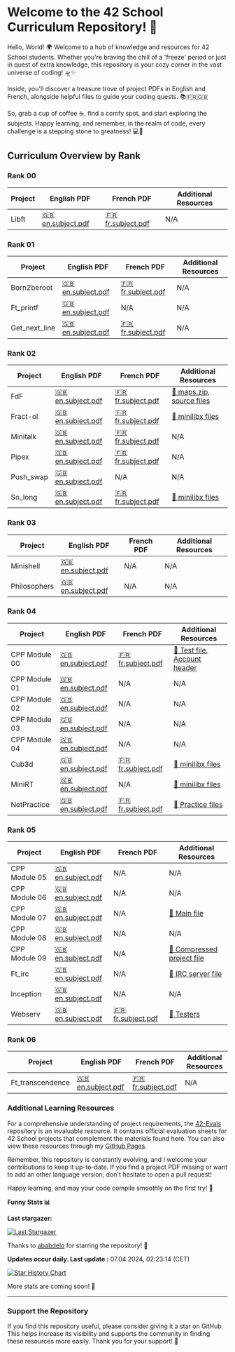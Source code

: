 # Welcome to the 42 School Curriculum Repository! 🚀

Hello, World! 🌍 Welcome to a hub of knowledge and resources for 42 School students. Whether you're braving the chill of a 'freeze' period or just in quest of extra knowledge, this repository is your cozy corner in the vast universe of coding! 🛸✨

Inside, you'll discover a treasure trove of project PDFs in English and French, alongside helpful files to guide your coding quests. 📚🇫🇷🇬🇧

So, grab a cup of coffee ☕, find a comfy spot, and start exploring the subjects. Happy learning, and remember, in the realm of code, every challenge is a stepping stone to greatness! 💻🚀

## Curriculum Overview by Rank

### Rank 00
| Project | English PDF | French PDF | Additional Resources |
|---------|-------------|------------|----------------------|
| Libft | [🇬🇧 en.subject.pdf](./Cursus/libft/en.subject.pdf) | [🇫🇷 fr.subject.pdf](./Cursus/libft/fr.subject.pdf) | N/A |

### Rank 01
| Project | English PDF | French PDF | Additional Resources |
|---------|-------------|------------|----------------------|
| Born2beroot | [🇬🇧 en.subject.pdf](./Cursus/Born2beroot/en.subject.pdf) | [🇫🇷 fr.subject.pdf](./Cursus/Born2beroot/fr.subject.pdf) | N/A |
| Ft_printf | [🇬🇧 en.subject.pdf](./Cursus/ft_printf/en.subject.pdf) | N/A | N/A |
| Get_next_line | [🇬🇧 en.subject.pdf](./Cursus/get_next_line/en.subject.pdf) | [🇫🇷 fr.subject.pdf](./Cursus/get_next_line/fr.subject.pdf) | N/A |

### Rank 02
| Project | English PDF | French PDF | Additional Resources |
|---------|-------------|------------|----------------------|
| FdF | [🇬🇧 en.subject.pdf](./Cursus/FdF/en.subject.pdf) | [🇫🇷 fr.subject.pdf](./Cursus/FdF/fr.subject.pdf) | [🔗 maps.zip, source files](./Cursus/FdF/Extras/) |
| Fract-ol | [🇬🇧 en.subject.pdf](./Cursus/fract-ol/en.subject.pdf) | [🇫🇷 fr.subject.pdf](./Cursus/fract-ol/fr.subject.pdf) | [🔗 minilibx files](./Cursus/fract-ol/Extras/) |
| Minitalk | [🇬🇧 en.subject.pdf](./Cursus/minitalk/en.subject.pdf) | [🇫🇷 fr.subject.pdf](./Cursus/minitalk/fr.subject.pdf) | N/A |
| Pipex | [🇬🇧 en.subject.pdf](./Cursus/pipex/en.subject.pdf) | [🇫🇷 fr.subject.pdf](./Cursus/pipex/fr.subject.pdf) | N/A |
| Push_swap | [🇬🇧 en.subject.pdf](./Cursus/push_swap/en.subject.pdf) | N/A | N/A |
| So_long | [🇬🇧 en.subject.pdf](./Cursus/so_long/en.subject.pdf) | [🇫🇷 fr.subject.pdf](./Cursus/so_long/fr.subject.pdf) | [🔗 minilibx files](./Cursus/so_long/Extras/) |

### Rank 03
| Project | English PDF | French PDF | Additional Resources |
|---------|-------------|------------|----------------------|
| Minishell | [🇬🇧 en.subject.pdf](./Cursus/minishell/en.subject.pdf) | N/A | N/A |
| Philosophers | [🇬🇧 en.subject.pdf](./Cursus/philosophers/en.subject.pdf) | N/A | N/A |

### Rank 04
| Project | English PDF | French PDF | Additional Resources |
|---------|-------------|------------|----------------------|
| CPP Module 00 | [🇬🇧 en.subject.pdf](./Cursus/CPP_Modules/CPP00/en.subject.pdf) | [🇫🇷 fr.subject.pdf](./Cursus/CPP_Modules/CPP00/fr.subject.pdf) | [🔗 Test file, Account header](./Cursus/CPP_Modules/CPP00/Extras/) |
| CPP Module 01 | [🇬🇧 en.subject.pdf](./Cursus/CPP_Modules/CPP01/en.subject.pdf) | N/A | N/A |
| CPP Module 02 | [🇬🇧 en.subject.pdf](./Cursus/CPP_Modules/CPP02/en.subject.pdf) | N/A | N/A |
| CPP Module 03 | [🇬🇧 en.subject.pdf](./Cursus/CPP_Modules/CPP03/en.subject.pdf) | N/A | N/A |
| CPP Module 04 | [🇬🇧 en.subject.pdf](./Cursus/CPP_Modules/CPP04/en.subject.pdf) | N/A | N/A |
| Cub3d | [🇬🇧 en.subject.pdf](./Cursus/cub3d/en.subject.pdf) | [🇫🇷 fr.subject.pdf](./Cursus/cub3d/fr.subject.pdf) | [🔗 minilibx files](./Cursus/cub3d/Extras/) |
| MiniRT | [🇬🇧 en.subject.pdf](./Cursus/miniRT/en.subject.pdf) | N/A | [🔗 minilibx files](./Cursus/miniRT/Extras/) |
| NetPractice | [🇬🇧 en.subject.pdf](./Cursus/NetPractice/en.subject.pdf) | [🇫🇷 fr.subject.pdf](./Cursus/NetPractice/fr.subject.pdf) | [🔗 Practice files](./Cursus/NetPractice/Extras/) |

### Rank 05
| Project | English PDF | French PDF | Additional Resources |
|---------|-------------|------------|----------------------|
| CPP Module 05 | [🇬🇧 en.subject.pdf](./Cursus/CPP_Modules/CPP05/en.subject.pdf) | N/A | N/A |
| CPP Module 06 | [🇬🇧 en.subject.pdf](./Cursus/CPP_Modules/CPP06/en.subject.pdf) | N/A | N/A |
| CPP Module 07 | [🇬🇧 en.subject.pdf](./Cursus/CPP_Modules/CPP07/en.subject.pdf) | N/A | [🔗 Main file](./Cursus/CPP_Modules/CPP07/Extras/) |
| CPP Module 08 | [🇬🇧 en.subject.pdf](./Cursus/CPP_Modules/CPP08/en.subject.pdf) | N/A | N/A |
| CPP Module 09 | [🇬🇧 en.subject.pdf](./Cursus/CPP_Modules/CPP09/en.subject.pdf) | N/A | [🔗 Compressed project file](./Cursus/CPP_Modules/CPP09/Extras/) |
| Ft_irc | [🇬🇧 en.subject.pdf](./Cursus/ft_irc/en.subject.pdf) | N/A | [🔗 IRC server file](./Cursus/ft_irc/Extras/) |
| Inception | [🇬🇧 en.subject.pdf](./Cursus/inception/en.subject.pdf) | N/A | N/A |
| Webserv | [🇬🇧 en.subject.pdf](./Cursus/Webserv/en.subject.pdf) | [🇫🇷 fr.subject.pdf](./Cursus/Webserv/fr.subject.pdf) | [🔗 Testers](./Cursus/Webserv/Extras/) |

### Rank 06
| Project | English PDF | French PDF | Additional Resources |
|---------|-------------|------------|----------------------|
| Ft_transcendence | [🇬🇧 en.subject.pdf](./Cursus/ft_transcendence/en.subject.pdf) | [🇫🇷 fr.subject.pdf](./Cursus/ft_transcendence/fr.subject.pdf) | N/A |

### Additional Learning Resources

For a comprehensive understanding of project requirements, the [42-Evals](https://github.com/rphlr/42-Evals) repository is an invaluable resource. It contains official evaluation sheets for 42 School projects that complement the materials found here. You can also view these resources through my [GitHub Pages](https://rphlr.github.io/42-Evals).

Remember, this repository is constantly evolving, and I welcome your contributions to keep it up-to-date. If you find a project PDF missing or want to add an other language version, don't hesitate to open a pull request!

Happy learning, and may your code compile smoothly on the first try! 🎉

<b>Funny Stats 📊</b>

  **Last stargazer:**

  <!--last_stargazer_start-->
[![Last Stargazer](https://avatars.githubusercontent.com/u/118723356?v=4&s=250)](https://github.com/ababdelo)
<!--last_stargazer_end-->
  
  Thanks to <!--name_start-->[ababdelo](https://github.com/ababdelo)<!--name_end--> for starring the repository! 🎉

  **Updates occur daily. Last update :** <!--date_start-->07.04.2024, 02:23:14<!--date_end--> (CET)

[![Star History Chart](https://api.star-history.com/svg?repos=rphlr/42-Subjects&type=Date)](https://star-history.com/#rphlr/42-Subjects&Date)

  More stats are coming soon! 🤖

---

### Support the Repository

If you find this repository useful, please consider giving it a star on GitHub. This helps increase its visibility and supports the community in finding these resources more easily. Thank you for your support! 🙏
